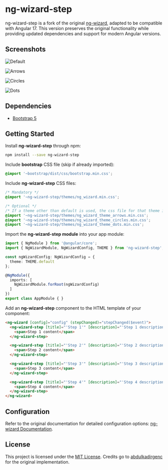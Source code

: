 
# ng-wizard-step
ng-wizard-step is a fork of the original [ng-wizard](https://github.com/abdulkadirgenc/ng-wizard), adapted to be compatible with Angular 17. 
This version preserves the original functionality while providing updated dependencies and support for modern Angular versions.

## Screenshots

![Default](/Screenshots/1_default.png)

![Arrows](/Screenshots/2_arrows.png)

![Circles](/Screenshots/3_circles.png)

![Dots](/Screenshots/4_dots.png)

## Dependencies
+ [Bootstrap 5](https://getbootstrap.com/docs/5.3/getting-started/download/)

## Getting Started
Install **ng-wizard-step** through npm:
```bash
npm install --save ng-wizard-step
```

Include **bootstrap** CSS file (skip if already imported):
```css
@import '~bootstrap/dist/css/bootstrap.min.css';
```

Include **ng-wizard-step** CSS files:
```css
/* Mandatory */
@import '~ng-wizard-step/themes/ng_wizard.min.css';

/* Optional */
/* If a theme other than default is used, the css file for that theme is required. */
@import '~ng-wizard-step/themes/ng_wizard_theme_arrows.min.css';
@import '~ng-wizard-step/themes/ng_wizard_theme_circles.min.css';
@import '~ng-wizard-step/themes/ng_wizard_theme_dots.min.css';
```

Import the **ng-wizard-step module** into your app module:
```typescript
import { NgModule } from '@angular/core';
import { NgWizardModule, NgWizardConfig, THEME } from 'ng-wizard-step';

const ngWizardConfig: NgWizardConfig = {
  theme: THEME.default
};

@NgModule({
  imports: [
    NgWizardModule.forRoot(ngWizardConfig)
  ]
})
export class AppModule { }
```

Add an **ng-wizard-step** component to the HTML template of your component:
```html
<ng-wizard [config]="config" (stepChanged)="stepChanged($event)">
  <ng-wizard-step [title]="'Step 1'" [description]="'Step 1 description'" [canEnter]="isValidTypeBoolean" [canExit]="isValidFunctionReturnsBoolean.bind(this)">
    <span>Step 1 content</span>
  </ng-wizard-step>

  <ng-wizard-step [title]="'Step 2'" [description]="'Step 2 description'" [state]="stepStates.disabled">
    <span>Step 2 content</span>
  </ng-wizard-step>

  <ng-wizard-step [title]="'Step 3'" [description]="'Step 3 description'" [canEnter]="isValidFunctionReturnsObservable.bind(this)" [canExit]="isValidFunctionReturnsBoolean.bind(this)">
    <span>Step 3 content</span>
  </ng-wizard-step>

  <ng-wizard-step [title]="'Step 4'" [description]="'Step 4 description'">
    <span>Step 4 content</span>
  </ng-wizard-step>
</ng-wizard>
```

## Configuration
Refer to the original documentation for detailed configuration options: [ng-wizard Documentation](https://github.com/abdulkadirgenc/ng-wizard).

## License
This project is licensed under the [MIT License](./LICENSE). Credits go to [abdulkadirgenc](https://github.com/abdulkadirgenc) for the original implementation.